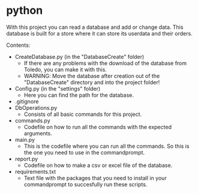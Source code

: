# python
With this project you can read a database and add or change data.
This database is built for a store where it can store its userdata and their orders.

Contents:
- CreateDatabase.py (in the "DatabaseCreate" folder)
  - If there are any problems with the download of the database from Toledo, you can make it with this.
  - WARNING: Move the database after creation out of the "DatabaseCreate" directory and into the project folder!
- Config.py (in the "settings" folder)
  - Here you can find the path for the database.
- .gitignore
- DbOperations.py
  - Consists of all basic commands for this project.
- commands.py
  - Codefile on how to run all the commands with the expected arguments.
- main.py
  - This is the codefile where you can run all the commands. So this is the one you need to use in the commandprompt.
- report.py
  - Codefile on how to make a csv or excel file of the database.
- requirements.txt
  - Text file with the packages that you need to install in your commandprompt to succesfully run these scripts.
